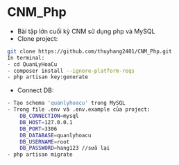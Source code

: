# CNM_Php
- Bài tập lớn cuối kỳ CNM sử dụng php và MySQL
- Clone project:
```sh
git clone https://github.com/thuyhang2401/CNM_Php.git
In terminal:
- cd QuanLyHoaCu
- composer install --ignore-platform-reqs
- php artisan key:generate
```
- Connect DB:
```sh
- Tạo schema 'quanlyhoacu' trong MySQL 
- Trong file .env và .env.example của project: 
    DB_CONNECTION=mysql
    DB_HOST=127.0.0.1
    DB_PORT=3306
    DB_DATABASE=quanlyhoacu
    DB_USERNAME=root
    DB_PASSWORD=hang123 //sửa lại
- php artisan migrate
```
